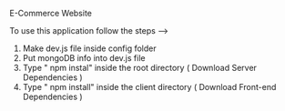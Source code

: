 E-Commerce Website                                                                                                 
                                                                                                                                                                
To use this application follow the steps -->                                                                                                                                        

1. Make dev.js file inside config folder                                                             
2. Put mongoDB info into dev.js file                              
3. Type  " npm instal" inside the root directory  ( Download Server Dependencies ) 
4. Type " npm install" inside the client directory ( Download Front-end Dependencies ) 
                                                     
                     

                  
  



      
   
             
                             
                  
                         
